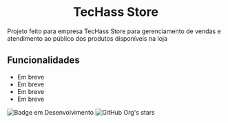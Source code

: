 
<h1 align="center"> TecHass Store </h1

<p>Projeto feito para empresa TecHass Store para gerenciamento de vendas e atendimento ao público dos produtos disponíveis na loja</p>


## Funcionalidades

- Em breve
- Em breve
- Em breve
- Em breve


![Badge em Desenvolvimento](http://img.shields.io/static/v1?label=STATUS&message=EM%20DESENVOLVIMENTO&color=GREEN&style=for-the-badge)
![GitHub Org's stars](https://img.shields.io/github/stars/josuehasspereira?style=social)


